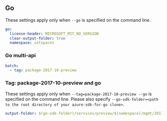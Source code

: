 ## Go


These settings apply only when `--go` is specified on the command line.

``` yaml $(go)
go:
  license-header: MICROSOFT_MIT_NO_VERSION
  clear-output-folder: true
  namespace: iotspaces
```

### Go multi-api

``` yaml $(go) && $(multiapi)
batch:
  - tag: package-2017-10-preview
```

### Tag: package-2017-10-preview and go

These settings apply only when `--tag=package-2017-10-preview --go` is specified on the command line.
Please also specify `--go-sdk-folder=<path to the root directory of your azure-sdk-for-go clone>`.

``` yaml $(tag)=='package-2017-10-preview' && $(go)
output-folder: $(go-sdk-folder)/services/preview/$(namespace)/mgmt/2017-10-01-preview/$(namespace)
```
